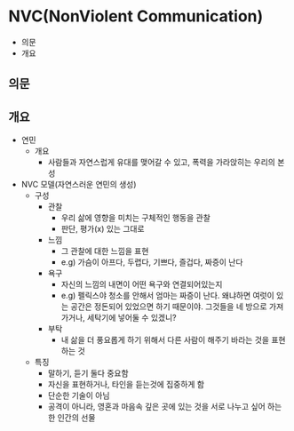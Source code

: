 # NVC(NonViolent Communication)

- 의문
- 개요

## 의문

## 개요

- 연민
  - 개요
    - 사람들과 자연스럽게 유대를 맺어갈 수 있고, 폭력을 가라앉히는 우리의 본성
- NVC 모델(자연스러운 연민의 생성)
  - 구성
    - 관찰
      - 우리 삶에 영향을 미치는 구체적인 행동을 관찰
      - 판단, 평가(x) 있는 그대로
    - 느낌
      - 그 관찰에 대한 느낌을 표현
      - e.g) 가슴이 아프다, 두렵다, 기쁘다, 즐겁다, 짜증이 난다
    - 욕구
      - 자신의 느낌의 내면이 어떤 욕구와 연결되어있는지
      - e.g) 펠릭스야 청소를 안해서 엄마는 짜증이 난다. 왜냐하면 여럿이 있는 공간은 정돈되어 있었으면 하기 때문이야. 그것들을 네 방으로 가져가거나, 세탁기에 넣어둘 수 있겠니?
    - 부탁
      - 내 삶을 더 풍요롭게 하기 위해서 다른 사람이 해주기 바라는 것을 표현하는 것
  - 특징
    - 말하기, 듣기 둘다 중요함
    - 자신을 표현하거나, 타인을 듣는것에 집중하게 함
    - 단순한 기술이 아님
    - 공격이 아니라, 영혼과 마음속 깊은 곳에 있는 것을 서로 나누고 싶어 하는 한 인간의 선물
